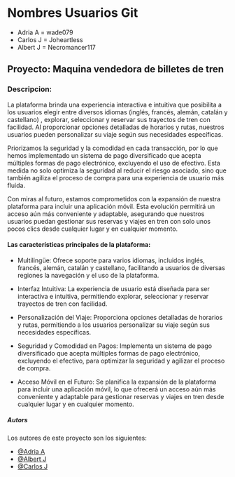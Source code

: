 # Nombres Usuarios Git

- Adria A = wade079
- Carlos J  = Joheartless 
- Albert J = Necromancer117 

## Proyecto: Maquina vendedora de billetes de tren



### Descripcion:

 La plataforma brinda una experiencia interactiva e intuitiva que posibilita a los usuarios elegir entre diversos idiomas (inglés, francés, alemán, catalán y castellano) , explorar, seleccionar y reservar sus trayectos de tren con facilidad. Al proporcionar opciones detalladas de horarios y rutas, nuestros usuarios pueden personalizar su viaje según sus necesidades específicas.

Priorizamos la seguridad y la comodidad en cada transacción, por lo que hemos implementado un sistema de pago diversificado que acepta múltiples formas de pago electrónico, excluyendo el uso de efectivo. Esta medida no solo optimiza la seguridad al reducir el riesgo asociado, sino que también agiliza el proceso de compra para una experiencia de usuario más fluida.

Con miras al futuro, estamos comprometidos con la expansión de nuestra plataforma para incluir una aplicación móvil. Esta evolución permitirá un acceso aún más conveniente y adaptable, asegurando que nuestros usuarios puedan gestionar sus reservas y viajes en tren con solo unos pocos clics desde cualquier lugar y en cualquier momento.

#### Las características principales de la plataforma:

 - Multilingüe: Ofrece soporte para varios idiomas, incluidos inglés, francés, alemán, catalán y castellano, facilitando a usuarios de diversas regiones la navegación y el uso de la plataforma.

 - Interfaz Intuitiva: La experiencia de usuario está diseñada para ser interactiva e intuitiva, permitiendo explorar, seleccionar y reservar trayectos de tren con facilidad.

 - Personalización del Viaje: Proporciona opciones detalladas de horarios y rutas, permitiendo a los usuarios personalizar su viaje según sus necesidades específicas.

 - Seguridad y Comodidad en Pagos: Implementa un sistema de pago diversificado que acepta múltiples formas de pago electrónico, excluyendo el efectivo, para optimizar la seguridad y agilizar el proceso de compra.

 - Acceso Móvil en el Futuro: Se planifica la expansión de la plataforma para incluir una aplicación móvil, lo que ofrecerá un acceso aún más conveniente y adaptable para gestionar reservas y viajes en tren desde cualquier lugar y en cualquier momento.
 
<!-- 
 #### Sistema de usuarios
![alt text](image.png)

 #### Trabajador
![alt text](image.png)

#### Trabajador
![alt text](image.png) -->


##### Autors

Los autores de este proyecto son los siguientes:

- [@Adria A](https://github.com/wade079)
- [@Albert J](https://github.com/Necromancer117)
- [@Carlos J](https://github.com/Joheartless)